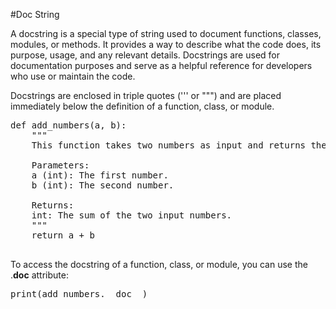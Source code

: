 #Doc String

A docstring is a special type of string used to document functions, classes, modules, or methods. It provides a way to describe what the code does, its purpose, usage, and any relevant details. Docstrings are used for documentation purposes and serve as a helpful reference for developers who use or maintain the code.

Docstrings are enclosed in triple quotes (''' or """) and are placed immediately below the definition of a function, class, or module.

<pre>
def add_numbers(a, b):
    """
    This function takes two numbers as input and returns their sum.

    Parameters:
    a (int): The first number.
    b (int): The second number.

    Returns:
    int: The sum of the two input numbers.
    """
    return a + b

</pre>

To access the docstring of a function, class, or module, you can use the .**doc** attribute:

<pre>
print(add_numbers.__doc__)
</pre>
